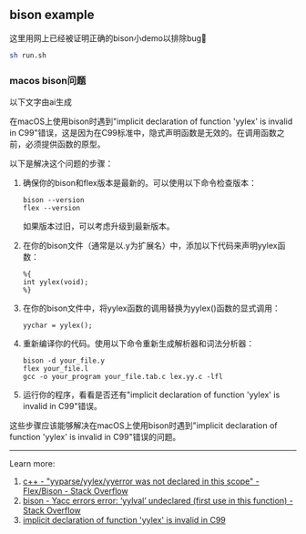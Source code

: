 ## bison example
这里用网上已经被证明正确的bison小demo以排除bug🤔

```sh
sh run.sh
```

### macos bison问题

以下文字由ai生成

在macOS上使用bison时遇到"implicit declaration of function 'yylex' is invalid in C99"错误，这是因为在C99标准中，隐式声明函数是无效的。在调用函数之前，必须提供函数的原型。

以下是解决这个问题的步骤：

1. 确保你的bison和flex版本是最新的。可以使用以下命令检查版本：
   ```
   bison --version
   flex --version
   ```
   如果版本过旧，可以考虑升级到最新版本。

2. 在你的bison文件（通常是以.y为扩展名）中，添加以下代码来声明yylex函数：
   ```
   %{
   int yylex(void);
   %}
   ```

3. 在你的bison文件中，将yylex函数的调用替换为yylex()函数的显式调用：
   ```
   yychar = yylex();
   ```

4. 重新编译你的代码。使用以下命令重新生成解析器和词法分析器：
   ```
   bison -d your_file.y
   flex your_file.l
   gcc -o your_program your_file.tab.c lex.yy.c -lfl
   ```

5. 运行你的程序，看看是否还有"implicit declaration of function 'yylex' is invalid in C99"错误。

这些步骤应该能够解决在macOS上使用bison时遇到"implicit declaration of function 'yylex' is invalid in C99"错误的问题。

---
Learn more:
1. [c++ - "yyparse/yylex/yyerror was not declared in this scope" - Flex/Bison - Stack Overflow](https://stackoverflow.com/questions/38143828/yyparse-yylex-yyerror-was-not-declared-in-this-scope-flex-bison)
2. [bison - Yacc errors error: ‘yylval’ undeclared (first use in this function) - Stack Overflow](https://stackoverflow.com/questions/31738786/yacc-errors-error-yylval-undeclared-first-use-in-this-function)
3. [implicit declaration of function 'yylex' is invalid in C99](https://lists.gnu.org/r/bug-bison/2022-01/msg00002.html)